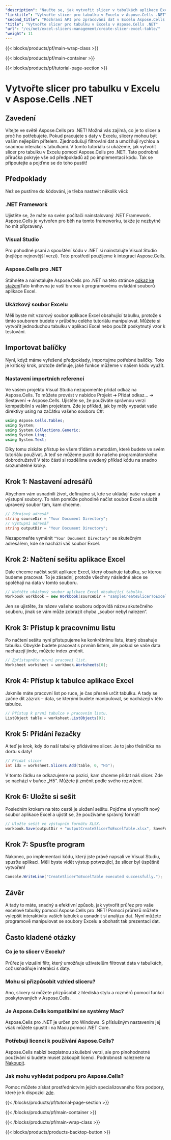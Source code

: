 ```yaml
---
"description": "Naučte se, jak vytvořit slicer v tabulkách aplikace Excel pomocí Aspose.Cells pro .NET. Podrobný návod pro efektivní filtrování dat."
"linktitle": "Vytvořte slicer pro tabulku v Excelu v Aspose.Cells .NET"
"second_title": "Rozhraní API pro zpracování dat v Excelu Aspose.Cells v .NET"
"title": "Vytvořte slicer pro tabulku v Excelu v Aspose.Cells .NET"
"url": "/cs/net/excel-slicers-management/create-slicer-excel-table/"
"weight": 11
---
```


{{< blocks/products/pf/main-wrap-class >}}

{{< blocks/products/pf/main-container >}}

{{< blocks/products/pf/tutorial-page-section >}}

# Vytvořte slicer pro tabulku v Excelu v Aspose.Cells .NET

## Zavedení
Vítejte ve světě Aspose.Cells pro .NET! Možná vás zajímá, co je to slicer a proč ho potřebujete. Pokud pracujete s daty v Excelu, slicery mohou být vaším nejlepším přítelem. Zjednodušují filtrování dat a umožňují rychlou a snadnou interakci s tabulkami. V tomto tutoriálu si ukážeme, jak vytvořit slicer pro tabulku v Excelu pomocí Aspose.Cells pro .NET.
Tato podrobná příručka pokryje vše od předpokladů až po implementaci kódu. Tak se připoutejte a pojďme se do toho pustit!
## Předpoklady
Než se pustíme do kódování, je třeba nastavit několik věcí:
### .NET Framework
Ujistěte se, že máte na svém počítači nainstalovaný .NET Framework. Aspose.Cells je vytvořen pro běh na tomto frameworku, takže je nezbytné ho mít připravený.
### Visual Studio
Pro pohodlné psaní a spouštění kódu v .NET si nainstalujte Visual Studio (nejlépe nejnovější verzi). Toto prostředí použijeme k integraci Aspose.Cells.
### Aspose.Cells pro .NET
Stáhněte a nainstalujte Aspose.Cells pro .NET na této stránce [odkaz ke stažení](https://releases.aspose.com/cells/net/)Tato knihovna je vaší branou k programovému ovládání souborů aplikace Excel.
### Ukázkový soubor Excelu
Měli byste mít vzorový soubor aplikace Excel obsahující tabulku, protože s tímto souborem budete v průběhu celého tutoriálu manipulovat. Můžete si vytvořit jednoduchou tabulku v aplikaci Excel nebo použít poskytnutý vzor k testování.
## Importovat balíčky
Nyní, když máme vyřešené předpoklady, importujme potřebné balíčky. Toto je kritický krok, protože definuje, jaké funkce můžeme v našem kódu využít.
### Nastavení importních referencí
Ve vašem projektu Visual Studia nezapomeňte přidat odkaz na Aspose.Cells. To můžete provést v nabídce Projekt ➔ Přidat odkaz... ➔ Sestavení ➔ Aspose.Cells. Ujistěte se, že používáte správnou verzi kompatibilní s vaším projektem.
Zde je příklad, jak by měly vypadat vaše direktivy using na začátku vašeho souboru C#:
```csharp
using Aspose.Cells.Tables;
using System;
using System.Collections.Generic;
using System.Linq;
using System.Text;
```
Díky tomu získáte přístup ke všem třídám a metodám, které budete ve svém tutoriálu používat.
A teď se můžeme pustit do našeho programátorského dobrodružství! V této části si rozdělíme uvedený příklad kódu na snadno srozumitelné kroky.
## Krok 1: Nastavení adresářů
Abychom vám usnadnili život, definujme si, kde se ukládají naše vstupní a výstupní soubory. To nám pomůže pohodlně načíst soubor Excel a uložit upravený soubor tam, kam chceme.
```csharp
// Zdrojový adresář
string sourceDir = "Your Document Directory";
// Výstupní adresář
string outputDir = "Your Document Directory";
```
Nezapomeňte vyměnit `"Your Document Directory"` se skutečným adresářem, kde se nachází váš soubor Excel.
## Krok 2: Načtení sešitu aplikace Excel
Dále chceme načíst sešit aplikace Excel, který obsahuje tabulku, se kterou budeme pracovat. To je zásadní, protože všechny následné akce se spoléhají na data v tomto souboru.
```csharp
// Načtěte ukázkový soubor aplikace Excel obsahující tabulku.
Workbook workbook = new Workbook(sourceDir + "sampleCreateSlicerToExcelTable.xlsx");
```
Jen se ujistěte, že název vašeho souboru odpovídá názvu skutečného souboru, jinak se vám může zobrazit chyba „soubor nebyl nalezen“.
## Krok 3: Přístup k pracovnímu listu
Po načtení sešitu nyní přistupujeme ke konkrétnímu listu, který obsahuje tabulku. Obvykle budete pracovat s prvním listem, ale pokud se vaše data nacházejí jinde, můžete index změnit.
```csharp
// Zpřístupněte první pracovní list.
Worksheet worksheet = workbook.Worksheets[0];
```
## Krok 4: Přístup k tabulce aplikace Excel
Jakmile máte pracovní list po ruce, je čas přesně určit tabulku. A tady se začne dít zázrak – data, se kterými budete manipulovat, se nacházejí v této tabulce.
```csharp
// Přístup k první tabulce v pracovním listu.
ListObject table = worksheet.ListObjects[0];
```
## Krok 5: Přidání řezačky
A teď je krok, kdy do naší tabulky přidáváme slicer. Je to jako třešnička na dortu s daty! 
```csharp
// Přidat slicer
int idx = worksheet.Slicers.Add(table, 0, "H5");
```
V tomto řádku se odkazujeme na pozici, kam chceme přidat náš slicer. Zde se nachází v buňce „H5“. Můžete ji změnit podle svého rozvržení.
## Krok 6: Uložte si sešit
Posledním krokem na této cestě je uložení sešitu. Pojďme si vytvořit nový soubor aplikace Excel a ujistit se, že používáme správný formát!
```csharp
// Uložte sešit ve výstupním formátu XLSX.
workbook.Save(outputDir + "outputCreateSlicerToExcelTable.xlsx", SaveFormat.Xlsx);
```
## Krok 7: Spusťte program
Nakonec, po implementaci kódu, který jste právě napsali ve Visual Studiu, spusťte aplikaci. Měli byste vidět výstup potvrzující, že slicer byl úspěšně vytvořen!
```csharp
Console.WriteLine("CreateSlicerToExcelTable executed successfully.");
```
## Závěr
A tady to máte, snadný a efektivní způsob, jak vytvořit průřez pro vaše excelové tabulky pomocí Aspose.Cells pro .NET! Pomocí průřezů můžete vylepšit interaktivitu vašich tabulek a usnadnit si analýzu dat. Nyní můžete programově manipulovat se soubory Excelu a obohatit tak prezentaci dat.
## Často kladené otázky

### Co je to slicer v Excelu?
Průřez je vizuální filtr, který umožňuje uživatelům filtrovat data v tabulkách, což usnadňuje interakci s daty.
  
### Mohu si přizpůsobit vzhled sliceru?
Ano, slicery si můžete přizpůsobit z hlediska stylu a rozměrů pomocí funkcí poskytovaných v Aspose.Cells.
  
### Je Aspose.Cells kompatibilní se systémy Mac?
Aspose.Cells pro .NET je určen pro Windows. S příslušným nastavením jej však můžete spustit i na Macu pomocí .NET Core.
  
### Potřebuji licenci k používání Aspose.Cells?
Aspose.Cells nabízí bezplatnou zkušební verzi, ale pro plnohodnotné používání si budete muset zakoupit licenci. Podrobnosti naleznete na [Nakoupit](https://purchase.aspose.com/buy).
  
### Jak mohu vyhledat podporu pro Aspose.Cells?
Pomoc můžete získat prostřednictvím jejich specializovaného fóra podpory, které je k dispozici [zde](https://forum.aspose.com/c/cells/9).

{{< /blocks/products/pf/tutorial-page-section >}}

{{< /blocks/products/pf/main-container >}}

{{< /blocks/products/pf/main-wrap-class >}}

{{< blocks/products/products-backtop-button >}}